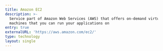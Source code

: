 ```yaml
---
title: Amazon EC2
description: >-
  Service part of Amazon Web Services (AWS) that offers on-demand virtual
  machines that you can run your applications on
entry: true
externalURL: 'https://aws.amazon.com/ec2/'
type: technology
layout: single
---
```



